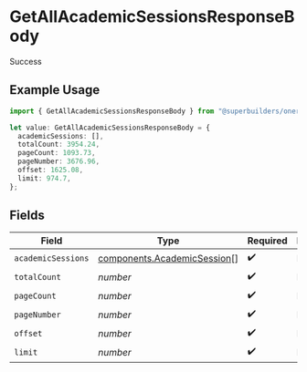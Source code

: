 # GetAllAcademicSessionsResponseBody

Success

## Example Usage

```typescript
import { GetAllAcademicSessionsResponseBody } from "@superbuilders/oneroster/models/operations";

let value: GetAllAcademicSessionsResponseBody = {
  academicSessions: [],
  totalCount: 3954.24,
  pageCount: 1093.73,
  pageNumber: 3676.96,
  offset: 1625.08,
  limit: 974.7,
};
```

## Fields

| Field                                                                      | Type                                                                       | Required                                                                   | Description                                                                |
| -------------------------------------------------------------------------- | -------------------------------------------------------------------------- | -------------------------------------------------------------------------- | -------------------------------------------------------------------------- |
| `academicSessions`                                                         | [components.AcademicSession](../../models/components/academicsession.md)[] | :heavy_check_mark:                                                         | N/A                                                                        |
| `totalCount`                                                               | *number*                                                                   | :heavy_check_mark:                                                         | N/A                                                                        |
| `pageCount`                                                                | *number*                                                                   | :heavy_check_mark:                                                         | N/A                                                                        |
| `pageNumber`                                                               | *number*                                                                   | :heavy_check_mark:                                                         | N/A                                                                        |
| `offset`                                                                   | *number*                                                                   | :heavy_check_mark:                                                         | N/A                                                                        |
| `limit`                                                                    | *number*                                                                   | :heavy_check_mark:                                                         | N/A                                                                        |